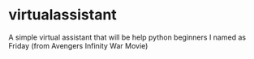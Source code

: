# virtualassistant
A simple virtual assistant that will be help python beginners
I named as Friday (from Avengers Infinity War Movie)
